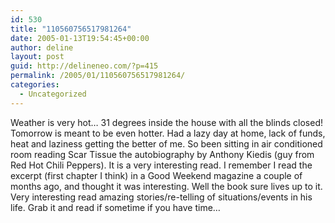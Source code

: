 ```yaml
---
id: 530
title: "110560756517981264"
date: 2005-01-13T19:54:45+00:00
author: deline
layout: post
guid: http://delineneo.com/?p=415
permalink: /2005/01/110560756517981264/
categories:
  - Uncategorized
---
```

Weather is very hot&#8230; 31 degrees inside the house with all the blinds closed! Tomorrow is meant to be even hotter. Had a lazy day at home, lack of funds, heat and laziness getting the better of me. So been sitting in air conditioned room reading Scar Tissue the autobiography by Anthony Kiedis (guy from Red Hot Chili Peppers). It is a very interesting read. I remember I read the excerpt (first chapter I think) in a Good Weekend magazine a couple of months ago, and thought it was interesting. Well the book sure lives up to it. Very interesting read amazing stories/re-telling of situations/events in his life. Grab it and read if sometime if you have time&#8230;